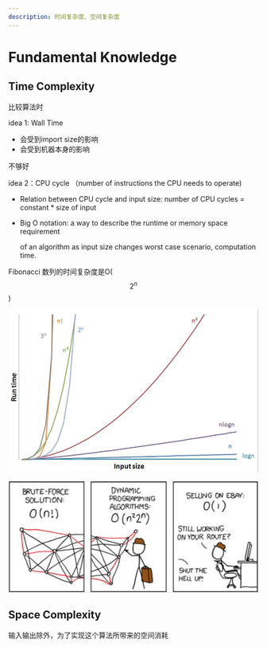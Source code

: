 ```yaml
---
description: 时间复杂度、空间复杂度
---
```


# Fundamental Knowledge

## Time Complexity 

比较算法时 

idea 1: Wall Time 

* 会受到import size的影响
* 会受到机器本身的影响

不够好

idea 2：CPU cycle （number of instructions the CPU needs to operate\)

* Relation between CPU cycle and input size: number of CPU cycles = constant \* size of input
* Big O notation: a way to describe the runtime or memory space requirement

  of an algorithm as input size changes worst case scenario, computation time.

Fibonacci 数列的时间复杂度是O\( $$2^{n}$$ \)

![](../.gitbook/assets/image%20%2813%29.png)

![](../.gitbook/assets/image%20%2810%29.png)

## Space Complexity 

输入输出除外，为了实现这个算法所带来的空间消耗

